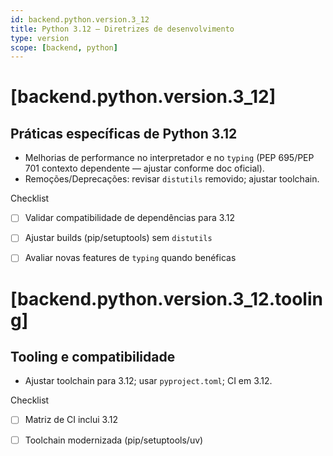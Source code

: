 ```yaml
---
id: backend.python.version.3_12
title: Python 3.12 — Diretrizes de desenvolvimento
type: version
scope: [backend, python]
---
```


# <!-- desc: Versão mais recente; ganhos de performance e atualizações no typing. -->
# [backend.python.version.3_12]
## Práticas específicas de Python 3.12

- Melhorias de performance no interpretador e no `typing` (PEP 695/PEP 701 contexto dependente — ajustar conforme doc oficial).
- Remoções/Deprecações: revisar `distutils` removido; ajustar toolchain.

Checklist
- [ ] Validar compatibilidade de dependências para 3.12
- [ ] Ajustar builds (pip/setuptools) sem `distutils`
- [ ] Avaliar novas features de `typing` quando benéficas


# [backend.python.version.3_12.tooling]
## Tooling e compatibilidade

- Ajustar toolchain para 3.12; usar `pyproject.toml`; CI em 3.12.

Checklist
- [ ] Matriz de CI inclui 3.12
- [ ] Toolchain modernizada (pip/setuptools/uv)


